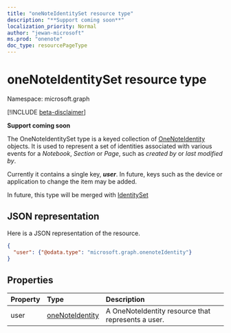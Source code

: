 ```yaml
---
title: "oneNoteIdentitySet resource type"
description: "**Support coming soon**"
localization_priority: Normal
author: "jewan-microsoft"
ms.prod: "onenote"
doc_type: resourcePageType
---
```


# oneNoteIdentitySet resource type

Namespace: microsoft.graph

[!INCLUDE [beta-disclaimer](../../includes/beta-disclaimer.md)]

**Support coming soon**

The OneNoteIdentitySet type is a keyed collection of [OneNoteIdentity](onenoteidentity.md) objects.
 It is used to represent a set of identities associated with various events for a _Notebook_, _Section_ or _Page_, such as
 _created by_ or _last modified by_. 
 
Currently it contains a single key, _**user**_.  In future, keys such as the device or application to change the item may be added.

In future, this type will be merged with [IdentitySet](identityset.md)

## JSON representation

Here is a JSON representation of the resource.

<!-- {
  "blockType": "resource",
  "optionalProperties": [

  ],
  "@odata.type": "microsoft.graph.onenoteIdentityset"
}-->

```json
{
  "user": {"@odata.type": "microsoft.graph.onenoteIdentity"}
}

```
## Properties
| Property	   | Type	|Description|
|:---------------|:--------|:----------|
|user|[oneNoteIdentity](onenoteidentity.md)|A OneNoteIdentity resource that represents a user.|

<!-- uuid: 8fcb5dbc-d5aa-4681-8e31-b001d5168d79
2015-10-25 14:57:30 UTC -->
<!--
{
  "type": "#page.annotation",
  "description": "oneNoteIdentitySet resource",
  "keywords": "",
  "section": "documentation",
  "tocPath": "",
  "suppressions": []
}
-->
